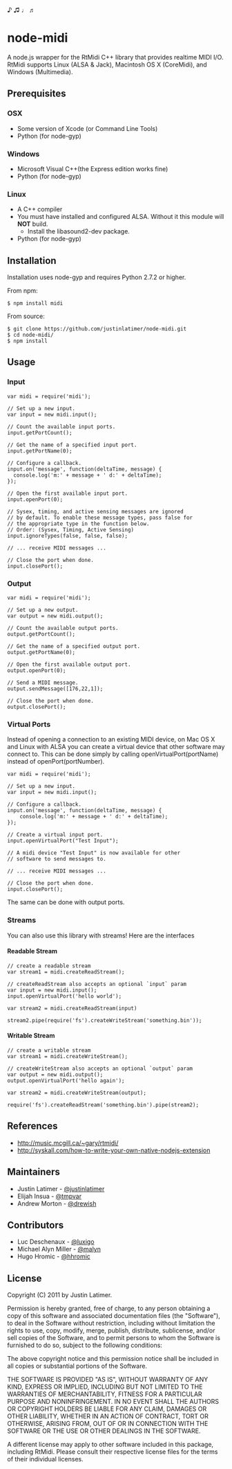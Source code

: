 ♪ ♫ ♩ ♬

# node-midi

A node.js wrapper for the RtMidi C++ library that provides realtime MIDI I/O.
RtMidi supports Linux (ALSA & Jack), Macintosh OS X (CoreMidi), and Windows
(Multimedia).

## Prerequisites

### OSX

* Some version of Xcode (or Command Line Tools)
* Python (for node-gyp) 

### Windows

* Microsoft Visual C++(the Express edition works fine)
* Python (for node-gyp)

### Linux

* A C++ compiler
* You must have installed and configured ALSA. Without it this module will **NOT** build.
	* Install the libasound2-dev package.
* Python (for node-gyp)

## Installation

Installation uses node-gyp and requires Python 2.7.2 or higher.

From npm:

    $ npm install midi

From source:

    $ git clone https://github.com/justinlatimer/node-midi.git
    $ cd node-midi/
    $ npm install

## Usage

### Input

    var midi = require('midi');

    // Set up a new input.
    var input = new midi.input();

    // Count the available input ports.
    input.getPortCount();

    // Get the name of a specified input port.
    input.getPortName(0);

    // Configure a callback.
    input.on('message', function(deltaTime, message) {
	  console.log('m:' + message + ' d:' + deltaTime);
    });

    // Open the first available input port.
    input.openPort(0);

    // Sysex, timing, and active sensing messages are ignored
    // by default. To enable these message types, pass false for
    // the appropriate type in the function below.
    // Order: (Sysex, Timing, Active Sensing)
    input.ignoreTypes(false, false, false);

    // ... receive MIDI messages ...

    // Close the port when done.
    input.closePort();

### Output

    var midi = require('midi');

    // Set up a new output.
    var output = new midi.output();

    // Count the available output ports.
    output.getPortCount();

    // Get the name of a specified output port.
    output.getPortName(0);

    // Open the first available output port.
    output.openPort(0);

    // Send a MIDI message.
    output.sendMessage([176,22,1]);

    // Close the port when done.
    output.closePort();

### Virtual Ports

Instead of opening a connection to an existing MIDI device, on Mac OS X and
Linux with ALSA you can create a virtual device that other software may
connect to. This can be done simply by calling openVirtualPort(portName) instead
of openPort(portNumber).

    var midi = require('midi');

    // Set up a new input.
    var input = new midi.input();

    // Configure a callback.
    input.on('message', function(deltaTime, message) {
        console.log('m:' + message + ' d:' + deltaTime);
    });

    // Create a virtual input port.
    input.openVirtualPort("Test Input");

    // A midi device "Test Input" is now available for other
    // software to send messages to.

    // ... receive MIDI messages ...

    // Close the port when done.
    input.closePort();

The same can be done with output ports.

### Streams

You can also use this library with streams! Here are the interfaces

#### Readable Stream

    // create a readable stream
    var stream1 = midi.createReadStream();

    // createReadStream also accepts an optional `input` param
    var input = new midi.input();
    input.openVirtualPort('hello world');

    var stream2 = midi.createReadStream(input)

    stream2.pipe(require('fs').createWriteStream('something.bin'));


#### Writable Stream


    // create a writable stream
    var stream1 = midi.createWriteStream();

    // createWriteStream also accepts an optional `output` param
    var output = new midi.output();
    output.openVirtualPort('hello again');

    var stream2 = midi.createWriteStream(output);

    require('fs').createReadStream('something.bin').pipe(stream2);


## References

  * http://music.mcgill.ca/~gary/rtmidi/
  * http://syskall.com/how-to-write-your-own-native-nodejs-extension

## Maintainers

  * Justin Latimer - [@justinlatimer](https://github.com/justinlatimer)
  * Elijah Insua - [@tmpvar](https://github.com/tmpvar)
  * Andrew Morton - [@drewish](https://github.com/drewish)

## Contributors
  
  * Luc Deschenaux - [@luxigo](https://github.com/luxigo)
  * Michael Alyn Miller - [@malyn](https://github.com/malyn)
  * Hugo Hromic - [@hhromic](https://github.com/hhromic)

## License

Copyright (C) 2011 by Justin Latimer.

Permission is hereby granted, free of charge, to any person obtaining a copy
of this software and associated documentation files (the "Software"), to deal
in the Software without restriction, including without limitation the rights
to use, copy, modify, merge, publish, distribute, sublicense, and/or sell
copies of the Software, and to permit persons to whom the Software is
furnished to do so, subject to the following conditions:

The above copyright notice and this permission notice shall be included in
all copies or substantial portions of the Software.

THE SOFTWARE IS PROVIDED "AS IS", WITHOUT WARRANTY OF ANY KIND, EXPRESS OR
IMPLIED, INCLUDING BUT NOT LIMITED TO THE WARRANTIES OF MERCHANTABILITY,
FITNESS FOR A PARTICULAR PURPOSE AND NONINFRINGEMENT. IN NO EVENT SHALL THE
AUTHORS OR COPYRIGHT HOLDERS BE LIABLE FOR ANY CLAIM, DAMAGES OR OTHER
LIABILITY, WHETHER IN AN ACTION OF CONTRACT, TORT OR OTHERWISE, ARISING FROM,
OUT OF OR IN CONNECTION WITH THE SOFTWARE OR THE USE OR OTHER DEALINGS IN
THE SOFTWARE.

A different license may apply to other software included in this package,
including RtMidi. Please consult their respective license files for the
terms of their individual licenses.
